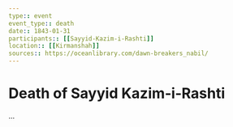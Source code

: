 ```yaml
---
type:: event
event_type:: death
date:: 1843-01-31
participants:: [[Sayyid-Kazim-i-Rashti]]
location:: [[Kirmanshah]]
sources:: https://oceanlibrary.com/dawn-breakers_nabil/
---
```


# Death of Sayyid Kazim‑i‑Rashti

...